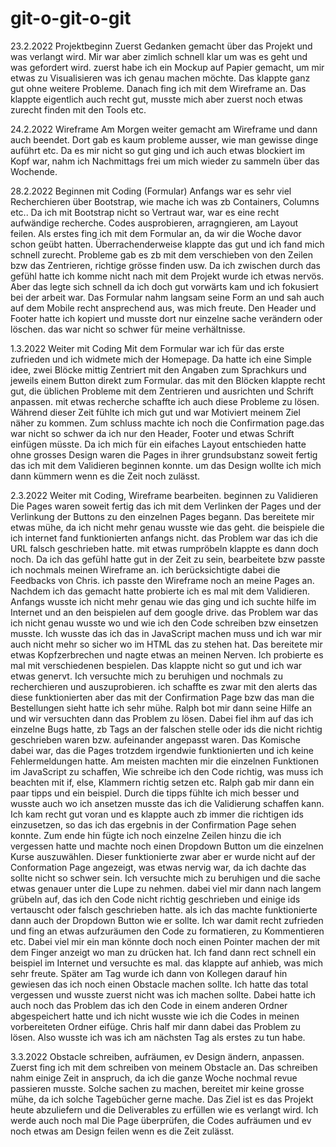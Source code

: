 # git-o-git-o-git
23.2.2022 Projektbeginn
Zuerst Gedanken gemacht über das Projekt und was verlangt wird. Mir war aber zimlich schnell klar um was es geht und was gefordert wird. zuerst habe ich ein Mockup auf Papier gemacht, um mir etwas zu Visualisieren was ich genau machen möchte. Das klappte ganz gut ohne weitere Probleme. Danach fing ich mit dem Wireframe an. Das klappte eigentlich auch recht gut, musste mich aber zuerst noch etwas zurecht finden mit den Tools etc.

24.2.2022 Wireframe 
Am Morgen weiter gemacht am Wireframe und dann auch beendet. Dort gab es kaum probleme ausser, wie man gewisse dinge auführt etc. Da es mir nicht so gut ging und ich auch etwas blockiert im Kopf war, nahm ich Nachmittags frei um mich wieder zu sammeln über das Wochende.

28.2.2022 Beginnen mit Coding (Formular)
Anfangs war es sehr viel Recherchieren über Bootstrap, wie mache ich was zb Containers, Columns etc.. Da ich mit Bootstrap nicht so Vertraut war, war es eine recht aufwändige recherche. Codes ausprobieren, arragngieren, am Layout feilen. Als erstes fing ich mit dem Formular an, da wir die Woche davor schon geübt hatten.
Überrachenderweise klappte das gut und ich fand mich schnell zurecht. Probleme gab es zb mit dem verschieben von den Zeilen bzw das Zentrieren, richtige grösse finden usw. 
Da ich zwischen durch das gefühl hatte ich komme nicht nach mit dem Projekt wurde ich etwas nervös. Aber das legte sich schnell da ich doch gut vorwärts kam und ich fokusiert bei der arbeit war.
Das Formular nahm langsam seine Form an und sah auch auf dem Mobile recht ansprechend aus, was mich freute. Den Header und Footer hatte ich kopiert und musste dort nur einzelne sache verändern oder löschen. das war nicht so schwer für meine verhältnisse.

1.3.2022 Weiter mit Coding
Mit dem Formular war ich für das erste zufrieden und ich widmete mich der Homepage. Da hatte ich eine Simple idee, zwei Blöcke mittig Zentriert mit den Angaben zum Sprachkurs und jeweils einem Button direkt zum Formular. das mit den Blöcken klappte recht gut, die üblichen Probleme mit dem Zentrieren und ausrichten und Schrift anpassen. mit etwas recherche schaffte ich auch diese Probleme zu lösen. Während dieser Zeit fühlte ich mich gut und war Motiviert meinem Ziel näher zu kommen. Zum schluss machte ich noch die Confirmation page.das war nicht so schwer da ich nur den Header, Footer und etwas Schrift einfügen müsste. Da ich mich für ein eifaches Layout entschieden hatte ohne grosses Design waren die Pages in ihrer grundsubstanz soweit fertig das ich mit dem Validieren beginnen konnte. um das Design wollte ich mich dann kümmern wenn es die Zeit noch zulässt. 

2.3.2022 Weiter mit Coding, Wireframe bearbeiten. beginnen zu Validieren
Die Pages waren soweit fertig das ich mit dem Verlinken der Pages und der Verlinkung der Buttons zu den einzelnen Pages begann. Das bereitete mir etwas mühe, da ich nicht mehr genau wusste wie das geht. die beispiele die ich internet fand funktionierten anfangs nicht. das Problem war das ich die URL falsch geschrieben hatte. mit etwas rumpröbeln klappte es dann doch noch. Da ich das gefühl hatte gut in der Zeit zu sein, bearbeitete bzw passte ich nochmals meinen Wireframe an. ich berücksichtigte dabei die Feedbacks von Chris. ich passte den Wireframe noch an meine Pages an. Nachdem ich das gemacht hatte probierte ich es mal mit dem Validieren. Anfangs wusste ich nicht mehr genau wie das ging und ich suchte hilfe im Internet und an den beispielen auf dem google drive. das Problem war das ich nicht genau wusste wo und wie ich den Code schreiben bzw einsetzen musste. Ich wusste das ich das in JavaScript machen muss und ich war mir auch nicht mehr so sicher wo im HTML das zu stehen hat. Das bereitete mir etwas Kopfzerbrechen und nagte etwas an meinen Nerven. Ich probierte es mal mit verschiedenen bespielen. Das klappte nicht so gut und ich war etwas genervt. Ich versuchte mich zu beruhigen und nochmals zu recherchieren und auszuprobieren. ich schaffte es zwar mit den alerts das diese funktionierten aber das mit der Confirmation Page bzw das man die Bestellungen sieht hatte ich sehr mühe. Ralph bot mir dann seine Hilfe an und wir versuchten dann das Problem zu lösen. Dabei fiel ihm auf das ich einzelne Bugs hatte, zb Tags an der falschen stelle oder ids die nicht richtig geschrieben waren bzw. aufeinander angepasst waren. Das Komische dabei war, das die Pages trotzdem irgendwie funktionierten und ich keine Fehlermeldungen hatte. Am meisten machten mir die einzelnen Funktionen im JavaScript zu schaffen, Wie schreibe ich den Code richtig, was muss ich beachten mit if, else, Klammern richtig setzen etc. Ralph gab mir dann ein paar tipps und ein beispiel. Durch die tipps fühlte ich mich besser und wusste auch wo ich ansetzen musste das ich die Validierung schaffen kann. Ich kam recht gut voran und es klappte auch zb immer die richtigen ids einzusetzen, so das ich das ergebnis in der Confirmation Page sehen konnte. Zum ende hin fügte ich noch einzelne Zeilen hinzu die ich vergessen hatte und machte noch einen Dropdown Button um die einzelnen Kurse auszuwählen. Dieser funktionierte zwar aber er wurde nicht auf der Conformation Page angezeigt, was etwas nervig war, da ich dachte das sollte nicht so schwer sein. Ich versuchte mich zu beruhigen und die sache etwas genauer unter die Lupe zu nehmen. dabei viel mir dann nach langem grübeln auf, das ich den Code nicht richtig geschrieben und einige ids vertauscht oder falsch geschrieben hatte. als ich das machte funktionierte dann auch der Dropdown Button wie er sollte. 
Ich war damit recht zufrieden und fing an etwas aufzuräumen den Code zu formatieren, zu Kommentieren etc. Dabei viel mir ein man könnte doch noch einen Pointer machen der mit dem Finger anzeigt wo man zu drücken hat.
Ich fand dann rect schnell ein beispiel im Internet und versuchte es mal. das klappte auf anhieb, was mich sehr freute. Später am Tag wurde ich dann von Kollegen darauf hin gewiesen das ich noch einen Obstacle machen sollte. Ich hatte das total vergessen und wusste zuerst nicht was ich machen sollte. Dabei hatte ich auch noch das Problem das ich den Code in einem anderen Ordner abgespeichert hatte und ich nicht wusste wie ich die Codes in meinen vorbereiteten Ordner eifüge. Chris half mir dann dabei das Problem zu lösen. Also wusste ich was ich am nächsten Tag als erstes zu tun habe.

3.3.2022 Obstacle schreiben, aufräumen, ev Design ändern, anpassen.
Zuerst fing ich mit dem schreiben von meinem Obstacle an. Das schreiben nahm einige Zeit in anspruch, da ich die ganze Woche nochmal revue passieren musste. Solche sachen zu machen, bereitet mir keine grosse mühe, da ich solche Tagebücher gerne mache. Das Ziel ist es das Projekt heute abzuliefern und die Deliverables zu erfüllen wie es verlangt wird. Ich werde auch noch mal Die Page überprüfen, die Codes aufräumen und ev noch etwas am Design feilen wenn es die Zeit zulässt. 


